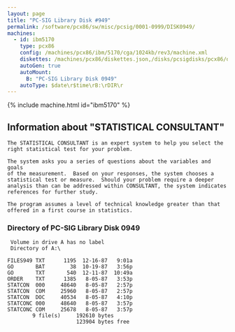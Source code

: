 ```yaml
---
layout: page
title: "PC-SIG Library Disk #949"
permalink: /software/pcx86/sw/misc/pcsig/0001-0999/DISK0949/
machines:
  - id: ibm5170
    type: pcx86
    config: /machines/pcx86/ibm/5170/cga/1024kb/rev3/machine.xml
    diskettes: /machines/pcx86/diskettes.json,/disks/pcsigdisks/pcx86/diskettes.json
    autoGen: true
    autoMount:
      B: "PC-SIG Library Disk 0949"
    autoType: $date\r$time\rB:\rDIR\r
---
```


{% include machine.html id="ibm5170" %}

## Information about "STATISTICAL CONSULTANT"

    The STATISTICAL CONSULTANT is an expert system to help you select the
    right statistical test for your problem.
    
    The system asks you a series of questions about the variables and goals
    of the measurement.  Based on your responses, the system chooses a
    statistical test or measure.  Should your problem require a deeper
    analysis than can be addressed within CONSULTANT, the system indicates
    references for further study.
    
    The program assumes a level of technical knowledge greater than that
    offered in a first course in statistics.

### Directory of PC-SIG Library Disk 0949

     Volume in drive A has no label
     Directory of A:\

    FILES949 TXT      1195  12-16-87   9:01a
    GO       BAT        38  10-19-87   3:56p
    GO       TXT       540  12-11-87  10:49a
    ORDER    TXT      1385   8-05-87   3:53p
    STATCON  000     48640   8-05-87   2:57p
    STATCON  COM     25960   8-05-87   2:57p
    STATCON  DOC     40534   8-05-87   4:10p
    STATCONC 000     48640   8-05-87   3:57p
    STATCONC COM     25678   8-05-87   3:57p
            9 file(s)     192610 bytes
                          123904 bytes free
